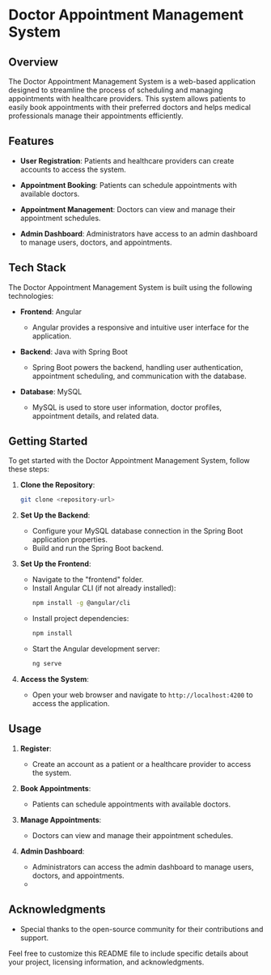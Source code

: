 # Doctor Appointment Management System

## Overview

The Doctor Appointment Management System is a web-based application designed to streamline the process of scheduling and managing appointments with healthcare providers. This system allows patients to easily book appointments with their preferred doctors and helps medical professionals manage their appointments efficiently.

## Features

- **User Registration**: Patients and healthcare providers can create accounts to access the system.

- **Appointment Booking**: Patients can schedule appointments with available doctors.

- **Appointment Management**: Doctors can view and manage their appointment schedules.

- **Admin Dashboard**: Administrators have access to an admin dashboard to manage users, doctors, and appointments.

## Tech Stack

The Doctor Appointment Management System is built using the following technologies:

- **Frontend**: Angular
  - Angular provides a responsive and intuitive user interface for the application.

- **Backend**: Java with Spring Boot
  - Spring Boot powers the backend, handling user authentication, appointment scheduling, and communication with the database.

- **Database**: MySQL
  - MySQL is used to store user information, doctor profiles, appointment details, and related data.

## Getting Started

To get started with the Doctor Appointment Management System, follow these steps:

1. **Clone the Repository**:
   ```bash
   git clone <repository-url>
   ```

2. **Set Up the Backend**:
   - Configure your MySQL database connection in the Spring Boot application properties.
   - Build and run the Spring Boot backend.

3. **Set Up the Frontend**:
   - Navigate to the "frontend" folder.
   - Install Angular CLI (if not already installed):
     ```bash
     npm install -g @angular/cli
     ```
   - Install project dependencies:
     ```bash
     npm install
     ```
   - Start the Angular development server:
     ```bash
     ng serve
     ```

4. **Access the System**:
   - Open your web browser and navigate to `http://localhost:4200` to access the application.

## Usage

1. **Register**:
   - Create an account as a patient or a healthcare provider to access the system.

2. **Book Appointments**:
   - Patients can schedule appointments with available doctors.

3. **Manage Appointments**:
   - Doctors can view and manage their appointment schedules.

4. **Admin Dashboard**:
   - Administrators can access the admin dashboard to manage users, doctors, and appointments.
   - 
## Acknowledgments

- Special thanks to the open-source community for their contributions and support.

Feel free to customize this README file to include specific details about your project, licensing information, and acknowledgments.
